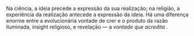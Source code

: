 ﻿Na ciência, a ideia precede a expressão da sua realização; na religião, a experiência da realização antecede a expressão da ideia. Há uma diferença enorme entre a evolucionária vontade de crer e o produto da razão iluminada, insight religioso, e revelação — a *vontade que acredita .*